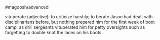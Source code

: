 #magoosh/advanced

vituperate (adjective): to criticize harshly; to berate 
Jason had dealt with disciplinarians before, but nothing prepared him for the first week of boot camp, as 
drill sergeants vituperated him for petty oversights such as forgetting to double knot the laces on his 
boots. 

